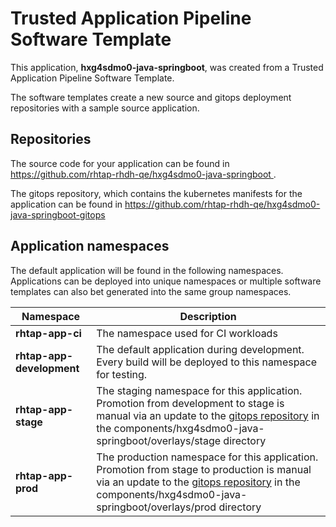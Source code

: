 # Trusted Application Pipeline Software Template

This application, **hxg4sdmo0-java-springboot**, was created from a Trusted Application Pipeline Software Template.

The software templates create a new source and gitops deployment repositories with a sample source application. 

## Repositories

The source code for your application can be found in [https://github.com/rhtap-rhdh-qe/hxg4sdmo0-java-springboot ](https://github.com/rhtap-rhdh-qe/hxg4sdmo0-java-springboot ).
 
The gitops repository, which contains the kubernetes manifests for the application can be found in 
[https://github.com/rhtap-rhdh-qe/hxg4sdmo0-java-springboot-gitops ](https://github.com/rhtap-rhdh-qe/hxg4sdmo0-java-springboot-gitops ) 

## Application namespaces 

The default application will be found in the following namespaces. Applications can be deployed into unique namespaces or multiple software templates can also bet generated into the same group namespaces.  

|  Namespace   |  Description   |  
| -------- | -------- |
| **rhtap-app-ci** | The namespace used for CI workloads |
| **rhtap-app-development** | The default application during development. Every build will be deployed to this namespace for testing. |
| **rhtap-app-stage** | The staging namespace for this application. Promotion from development to stage is manual via an update to the [gitops repository](https://github.com/rhtap-rhdh-qe/hxg4sdmo0-java-springboot-gitops ) in the components/hxg4sdmo0-java-springboot/overlays/stage directory |
| **rhtap-app-prod** | The production namespace for this application. Promotion from stage to production is manual via an update to the [gitops repository](https://github.com/rhtap-rhdh-qe/hxg4sdmo0-java-springboot-gitops ) in the components/hxg4sdmo0-java-springboot/overlays/prod directory |